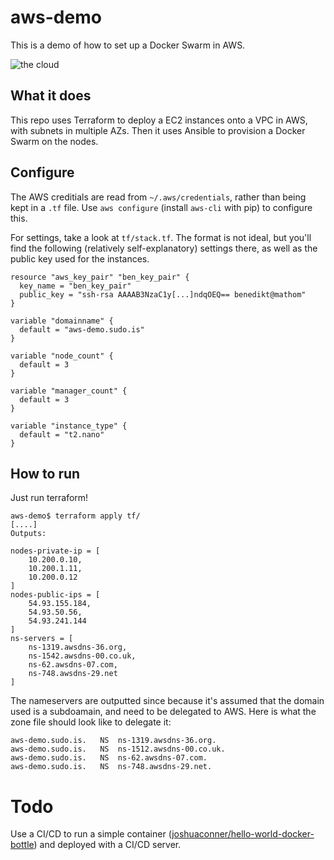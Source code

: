 # aws-demo

This is a demo of how to set up a Docker Swarm in AWS.

![the cloud](http://s2.quickmeme.com/img/a7/a736c13ea9c5ad4687ceaf214c95ba2b61c41805e1e5a73877f5fd6924abd6dc.jpg)

## What it does

This repo uses Terraform to deploy a EC2 instances onto a VPC in AWS, with subnets in multiple AZs. Then it uses Ansible to provision a Docker Swarm on the nodes.

## Configure

The AWS creditials are read from `~/.aws/credentials`, rather than being kept in a `.tf` file. Use `aws configure` (install `aws-cli` with pip) to configure this.

For settings, take a look at `tf/stack.tf`. The format is not ideal, but you'll find the following (relatively self-explanatory) settings there, as well as the public key used for the instances.

```hcl
resource "aws_key_pair" "ben_key_pair" {
  key_name = "ben_key_pair"
  public_key = "ssh-rsa AAAAB3NzaC1y[...]ndqOEQ== benedikt@mathom"
}

variable "domainname" {
  default = "aws-demo.sudo.is"
}

variable "node_count" {
  default = 3
}

variable "manager_count" {
  default = 3
}

variable "instance_type" {
  default = "t2.nano"
}
```

## How to run

Just run terraform!

```shell
aws-demo$ terraform apply tf/
[....]
Outputs:

nodes-private-ip = [
    10.200.0.10,
    10.200.1.11,
    10.200.0.12
]
nodes-public-ips = [
    54.93.155.184,
    54.93.50.56,
    54.93.241.144
]
ns-servers = [
    ns-1319.awsdns-36.org,
    ns-1542.awsdns-00.co.uk,
    ns-62.awsdns-07.com,
    ns-748.awsdns-29.net
]
```

The nameservers are outputted since because it's assumed that the domain used is a subdoamain, and need to be delegated to AWS. Here is what the zone file should look like to delegate it:

```bind
aws-demo.sudo.is.	NS	ns-1319.awsdns-36.org.
aws-demo.sudo.is.	NS	ns-1512.awsdns-00.co.uk.
aws-demo.sudo.is.	NS	ns-62.awsdns-07.com.
aws-demo.sudo.is.	NS	ns-748.awsdns-29.net.
```

# Todo

Use a CI/CD to run a simple container ([joshuaconner/hello-world-docker-bottle](https://github.com/joshuaconner/hello-world-docker-bottle)) and deployed with a CI/CD server.
